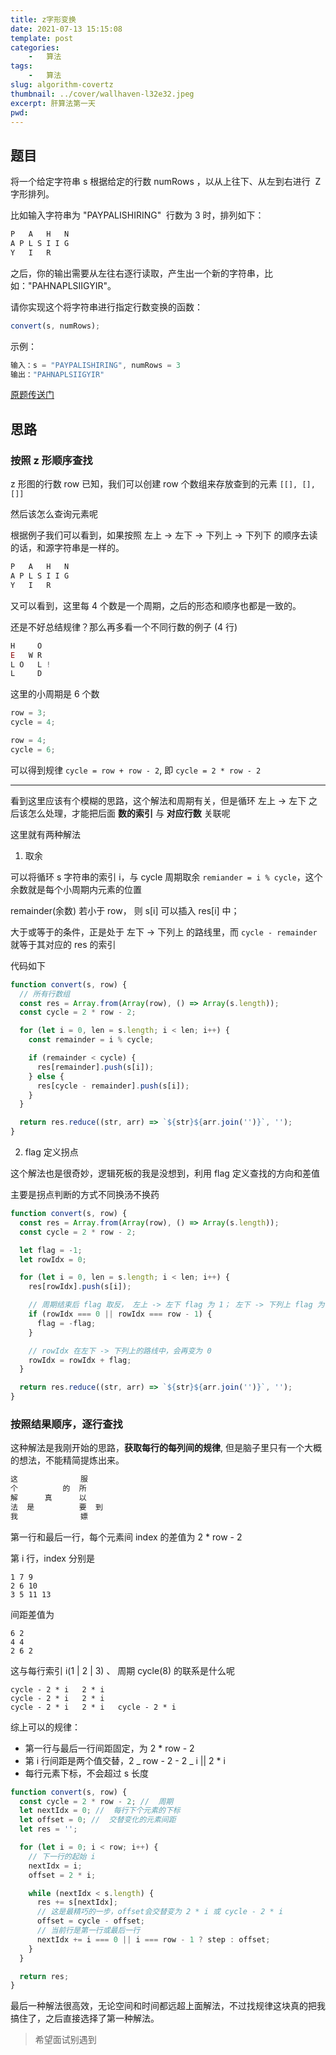 ```yaml
---
title: z字形变换
date: 2021-07-13 15:15:08
template: post
categories:
	-	算法
tags: 
	-	算法
slug: algorithm-covertz
thumbnail: ../cover/wallhaven-l32e32.jpeg
excerpt: 肝算法第一天
pwd: 
---
```


## 题目

将一个给定字符串 s 根据给定的行数 numRows ，以从上往下、从左到右进行  Z 字形排列。

比如输入字符串为 "PAYPALISHIRING"  行数为 3 时，排列如下：

```js
P   A   H   N
A P L S I I G
Y   I   R
```

之后，你的输出需要从左往右逐行读取，产生出一个新的字符串，比如："PAHNAPLSIIGYIR"。

请你实现这个将字符串进行指定行数变换的函数：

```js
convert(s, numRows);
```

示例：

```js
输入：s = "PAYPALISHIRING", numRows = 3
输出："PAHNAPLSIIGYIR"
```

[原题传送门](https://leetcode-cn.com/problems/zigzag-conversion/)

## 思路

### 按照 z 形顺序查找

z 形图的行数 row 已知，我们可以创建 row 个数组来存放查到的元素 `[[], [], []]`

然后该怎么查询元素呢

根据例子我们可以看到，如果按照 左上 -> 左下 -> 下列上 -> 下列下 的顺序去读的话，和源字符串是一样的。

```js
P   A   H   N
A P L S I I G
Y   I   R
```

又可以看到，这里每 4 个数是一个周期，之后的形态和顺序也都是一致的。

还是不好总结规律？那么再多看一个不同行数的例子 (4 行)

```js
H     O
E   W R
L O   L !
L     D
```

这里的小周期是 6 个数

```js
row = 3;
cycle = 4;

row = 4;
cycle = 6;
```

可以得到规律 `cycle = row + row - 2`, 即 `cycle = 2 * row - 2`

---

看到这里应该有个模糊的思路，这个解法和周期有关，但是循环 左上 -> 左下 之后该怎么处理，才能把后面 **数的索引** 与 **对应行数** 关联呢

这里就有两种解法

1. 取余

可以将循环 s 字符串的索引 i，与 cycle 周期取余 `remiander = i % cycle`，这个余数就是每个小周期内元素的位置

remainder(余数) 若小于 row， 则 s[i] 可以插入 res[i] 中；

大于或等于的条件，正是处于 左下 -> 下列上 的路线里，而 `cycle - remainder` 就等于其对应的 res 的索引

代码如下

```js
function convert(s, row) {
  // 所有行数组
  const res = Array.from(Array(row), () => Array(s.length));
  const cycle = 2 * row - 2;

  for (let i = 0, len = s.length; i < len; i++) {
    const remainder = i % cycle;

    if (remainder < cycle) {
      res[remainder].push(s[i]);
    } else {
      res[cycle - remainder].push(s[i]);
    }
  }

  return res.reduce((str, arr) => `${str}${arr.join('')}`, '');
}
```

2. flag 定义拐点

这个解法也是很奇妙，逻辑死板的我是没想到，利用 flag 定义查找的方向和差值

主要是拐点判断的方式不同换汤不换药

```js
function convert(s, row) {
  const res = Array.from(Array(row), () => Array(s.length));
  const cycle = 2 * row - 2;

  let flag = -1;
  let rowIdx = 0;

  for (let i = 0, len = s.length; i < len; i++) {
    res[rowIdx].push(s[i]);

    // 周期结束后 flag 取反， 左上 -> 左下 flag 为 1； 左下 -> 下列上 flag 为 -1
    if (rowIdx === 0 || rowIdx === row - 1) {
      flag = -flag;
    }

    // rowIdx 在左下 -> 下列上的路线中，会再变为 0
    rowIdx = rowIdx + flag;
  }

  return res.reduce((str, arr) => `${str}${arr.join('')}`, '');
}
```

### 按照结果顺序，逐行查找

这种解法是我刚开始的思路，**获取每行的每列间的规律**, 但是脑子里只有一个大概的想法，不能精简提炼出来。

```js
这              服
个          的  所
解      真      以
法  是          要  到
我              嫖
```

第一行和最后一行，每个元素间 index 的差值为 2 \* row - 2

第 i 行，index 分别是

```
1 7 9
2 6 10
3 5 11 13
```

间距差值为

```
6 2
4 4
2 6 2
```

这与每行索引 i(1 | 2 | 3) 、 周期 cycle(8) 的联系是什么呢

```
cycle - 2 * i   2 * i
cycle - 2 * i   2 * i
cycle - 2 * i   2 * i   cycle - 2 * i
```

综上可以的规律：

- 第一行与最后一行间距固定，为 2 \* row - 2
- 第 i 行间距是两个值交替，2 _ row - 2 - 2 _ i || 2 \* i
- 每行元素下标，不会超过 s 长度

```js
function convert(s, row) {
  const cycle = 2 * row - 2; //  周期
  let nextIdx = 0; //  每行下个元素的下标
  let offset = 0; //  交替变化的元素间距
  let res = '';

  for (let i = 0; i < row; i++) {
    // 下一行的起始 i
    nextIdx = i;
    offset = 2 * i;

    while (nextIdx < s.length) {
      res += s[nextIdx];
      // 这是最精巧的一步，offset会交替变为 2 * i 或 cycle - 2 * i
      offset = cycle - offset;
      // 当前行是第一行或最后一行
      nextIdx += i === 0 || i === row - 1 ? step : offset;
    }
  }

  return res;
}
```

最后一种解法很高效，无论空间和时间都远超上面解法，不过找规律这块真的把我搞住了，之后直接选择了第一种解法。

> 希望面试别遇到
